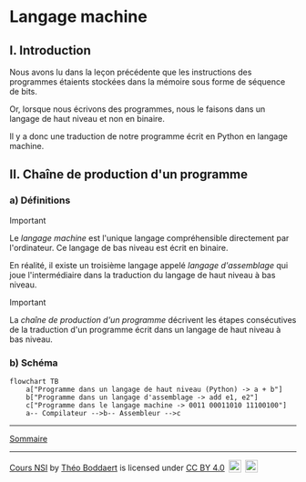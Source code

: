# Langage machine

## I. Introduction

Nous avons lu dans la leçon précédente que les instructions des programmes étaients stockées dans la mémoire sous forme de séquence de bits.

Or, lorsque nous écrivons des programmes, nous le faisons dans un langage de haut niveau et non en binaire.

Il y a donc une traduction de notre programme écrit en Python en langage machine.

## II. Chaîne de production d'un programme

### a) Définitions

> [!IMPORTANT]
> Le *langage machine* est l'unique langage compréhensible directement par l'ordinateur. Ce langage de bas niveau est écrit en binaire.

En réalité, il existe un troisième langage appelé *langage d'assemblage* qui joue l'intermédiaire dans la traduction du langage de haut niveau à bas niveau.

> [!IMPORTANT]
> La *chaîne de production d'un programme* décrivent les étapes consécutives de la traduction d'un programme écrit dans un langage de haut niveau à bas niveau.

### b) Schéma

```mermaid
flowchart TB
    a["Programme dans un langage de haut niveau (Python) -> a + b"]
    b["Programme dans un langage d'assemblage -> add e1, e2"]
    c["Programme dans le langage machine -> 0011 00011010 11100100"]
    a-- Compilateur -->b-- Assembleur -->c
```

______________

[Sommaire](./../../README.md)

___________

<p xmlns:cc="http://creativecommons.org/ns#" xmlns:dct="http://purl.org/dc/terms/"><a property="dct:title" rel="cc:attributionURL" href="https://github.com/boddaert/nsi">Cours NSI</a> by <a rel="cc:attributionURL dct:creator" property="cc:attributionName" href="https://github.com/boddaert">Théo Boddaert</a> is licensed under <a href="https://creativecommons.org/licenses/by/4.0/?ref=chooser-v1" target="_blank" rel="license noopener noreferrer" style="display:inline-block;">CC BY 4.0</a>  <img style="height:22px!important;margin-left:3px;vertical-align:text-bottom;" src="https://mirrors.creativecommons.org/presskit/icons/cc.svg?ref=chooser-v1" alt="">  <img style="height:22px!important;margin-left:3px;vertical-align:text-bottom;" src="https://mirrors.creativecommons.org/presskit/icons/by.svg?ref=chooser-v1" alt=""></p>
